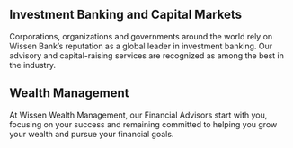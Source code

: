 ## Investment Banking and Capital Markets

Corporations, organizations and governments around the world rely on Wissen Bank’s reputation as a global leader in investment banking. 
Our advisory and capital-raising services are recognized as among the best in the industry.

## Wealth Management

At Wissen Wealth Management, our Financial Advisors start with you, focusing on your success and remaining committed to helping you grow 
your wealth and pursue your financial goals.
